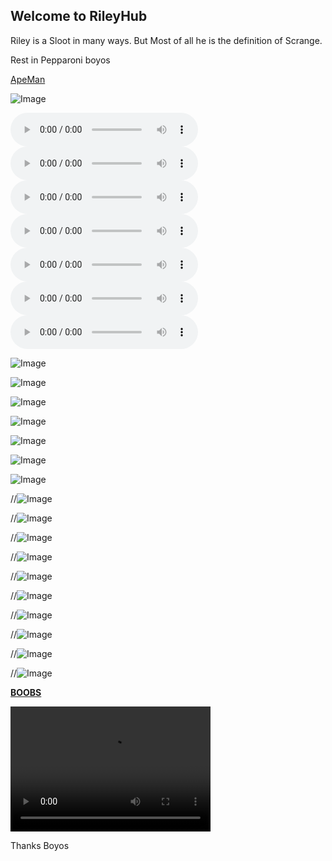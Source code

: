 ## Welcome to RileyHub

Riley is a Sloot in many ways. But Most of all he is the definition of Scrange.

Rest in Pepparoni boyos

[ApeMan](https://o8ocorbino8o.github.io/)

![Image](spong1.jpg)

<audio src="Creep Catchers (Prod By Sonik) - K-Blitz.mp3" controls preload></audio>
<audio src="Happy Swingin (Radio Edit) - Shemian.mp3" controls preload></audio>
<audio src="Gangsta's Paradise (Ricky West Trap Remix) - Coolio.mp3" controls preload></audio>
<audio src="Hypnotize - Biggie Smalls.mp3" controls preload></audio>
<audio src="Life Could Be A Dream (Chill Trap Remix).mp3" controls preload></audio>
<audio src="Pure Imagination (Trap Remix) - Willy Wonka.mp3" controls preload></audio>
<audio src="Imperial March (Goblins from Mars Trap Remix) - Star Wars.mp3
" controls preload></audio>

![Image](Domestic.PNG)

![Image](crazy-eyes.jpg)

![Image](dont-do-it_1.jpg)

![Image](images1.jfif)

![Image](IMG_1529.JPG)

![Image](Mr.-Bean-Funny-Baby-Face-Picture.jpg)

![Image](IMG_0571.PNG)

//![Image](IMG_0595.PNG)

//![Image](IMG_0604.JPG)

//![Image](IMG_0603.PNG)

//![Image](IMG_0616.JPG)

//![Image](IMG_0623.JPG)

//![Image](IMG_0804.JPG)

//![Image](IMG_0803.JPG)

//![Image](IMG_0806.PNG)

//![Image](IMG_0892.JPG)

//![Image](IMG_0918.JPG)


[**BOOBS**](https://forum.roblox.com/Forum/ShowPost.aspx?PostID=94958740)



<video src="IMG_1798.mp4" width="320" height="200" controls preload></video





Thanks Boyos
